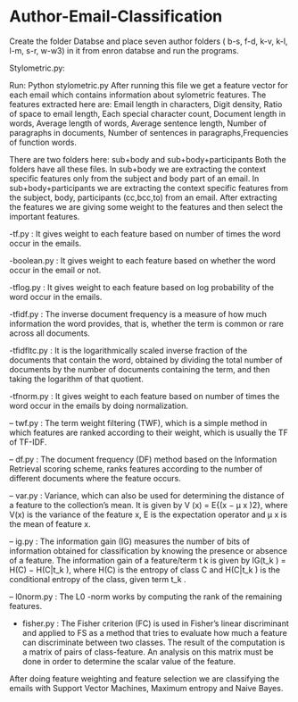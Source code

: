 # Author-Email-Classification

Create the folder Databse and place seven author folders ( b-s, f-d, k-v, k-l, l-m, s-r, w-w3) in it from enron databse and run the programs.

Stylometric.py:

Run: Python stylometric.py
 After running this file we get a feature vector for each email which contains information about sylometric features.
 The features extracted here are: Email length in characters, Digit density, Ratio of space to email length, Each special character count, Document length in words, Average length of words, Average sentence length, Number of paragraphs in documents, Number of sentences in paragraphs,Frequencies of function words. 
 
There are two folders here: sub+body and sub+body+participants
Both the folders have all these files. In sub+body we are extracting the context specific features only from the subject and body part of an email. In sub+body+participants we are extracting the context specific features from the subject, body, participants (cc,bcc,to) from an email. After extracting the features we are giving some weight to the features and then select the important features.
  
-tf.py : It gives weight to each feature based on number of times the word occur in the emails.

-boolean.py : It gives weight to each feature based on whether the word occur in the email or not.

-tflog.py : It gives weight to each feature based on log probability of the word occur in the emails.

-tfidf.py : The inverse document frequency is a measure of how much information the word provides, that is, whether the term is common or rare across all documents.

-tfidfltc.py : It is the logarithmically scaled inverse fraction of the documents that contain the word, obtained by dividing the total number of documents by the number of documents containing the term, and then taking the logarithm of that quotient.

-tfnorm.py : It gives weight to each feature based on number of times the word occur in the emails by doing normalization.

– twf.py : The term weight filtering (TWF), which is a simple method in which features are ranked according to their weight, which is usually the TF of TF-IDF.

– df.py : The document frequency (DF) method based on the Information Retrieval scoring scheme, ranks features according to the number of different documents where the feature occurs.

– var.py : Variance, which can also be used for determining the distance of a feature to the collection’s mean. It is given by V (x) = E{(x − μ x )2}, where V(x) is the variance of the feature x, E is the expectation operator and μ x is the mean of feature x.

– ig.py : The information gain (IG) measures the number of bits of information obtained for classification by knowing the presence or absence of a feature. The information gain of a feature/term t k is given by IG(t_k ) = H(C) − H(C|t_k ), where H(C) is the entropy of class C and H(C|t_k ) is the conditional entropy of the class, given term t_k .

– l0norm.py : The L0 -norm works by computing the rank of the remaining features. 

- fisher.py : The Fisher criterion (FC) is used in Fisher’s linear discriminant and applied to FS as a method that tries to evaluate how much a feature can discriminate between two classes. The result of the computation is a matrix of pairs of class-feature. An analysis on this matrix must be done in order to determine the scalar value of the feature. 

After doing feature weighting and feature selection we are classifying the emails with Support Vector Machines, Maximum entropy and Naive Bayes.
 
 
 

